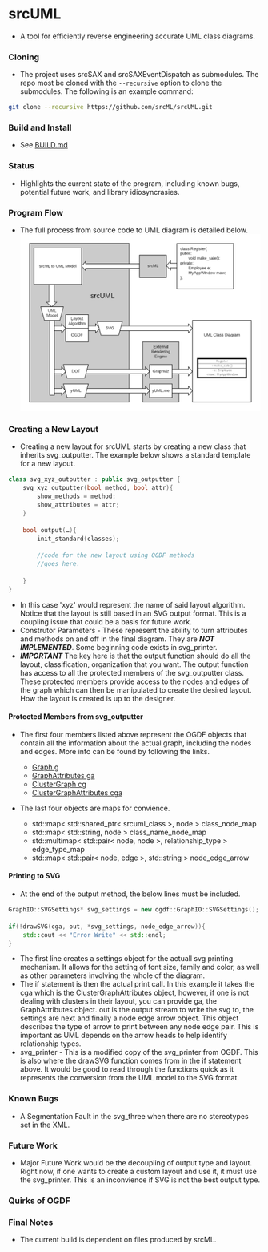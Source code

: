 # srcUML #
* A tool for efficiently reverse engineering accurate UML class diagrams.

### Cloning ###
* The project uses srcSAX and srcSAXEventDispatch as submodules.  The repo most be cloned with the `--recursive` option to clone the submodules.  The following is an example command:
```bash
git clone --recursive https://github.com/srcML/srcUML.git
```

### Build and Install ###
* See [BUILD.md](https://github.com/srcML/srcUML/blob/develop/BUILD.md)

### Status ###
* Highlights the current state of the program, including known bugs, potential future work, and library idiosyncrasies.

### Program Flow ###
* The full process from source code to UML diagram is detailed below.
![](doc/images/srcuml_tool_chain.png)

### Creating a New Layout ###
* Creating a new layout for srcUML starts by creating a new class that inherits svg_outputter. The example below shows a standard template for a new layout.
```cpp
class svg_xyz_outputter : public svg_outputter {
    svg_xyz_outputter(bool method, bool attr){
        show_methods = method;
        show_attributes = attr;
    }

    bool output(…){
        init_standard(classes);

        //code for the new layout using OGDF methods
        //goes here.
	
	}
}
```
* In this case 'xyz' would represent the name of said layout algorithm. Notice that the layout is still based in an SVG output format. This is a coupling issue that could be a basis for future work.
* Construtor Parameters - These represent the ability to turn attributes and methods on and off in the final diagram. They are ***NOT IMPLEMENTED***. Some beginning code exists in svg_printer.
* ***IMPORTANT*** The key here is that the output function should do all the layout, classification, organization that you want. The output function has access to all the protected members of the svg_outputter class. These protected members provide access to the nodes and edges of the graph which can then be manipulated to create the desired layout. How the layout is created is up to the designer.

#### Protected Members from svg_outputter ####
* The first four members listed above represent the OGDF objects that contain all the information about the actual graph, including the nodes and edges. More info can be found
by following the links.
	* [Graph g](https://ogdf.uos.de/doc/classogdf_1_1_graph.html)
	* [GraphAttributes ga](https://ogdf.uos.de/doc/classogdf_1_1_graph_attributes.html)
	* [ClusterGraph cg](https://ogdf.uos.de/doc/classogdf_1_1_cluster_graph.html)
	* [ClusterGraphAttributes cga](https://ogdf.uos.de/doc/classogdf_1_1_cluster_graph_attributes.html)

* The last four objects are maps for convience.
	* std::map< std::shared_ptr< srcuml_class >, node >           class_node_map
	* std::map< std::string, node >                               class_name_node_map
	* std::multimap< std::pair< node, node >, relationship_type > edge_type_map
	* std::map< std::pair< node, edge >, std::string >            node_edge_arrow 

#### Printing to SVG ####
* At the end of the output method, the below lines must be included.
```cpp
GraphIO::SVGSettings* svg_settings = new ogdf::GraphIO::SVGSettings();
		
if(!drawSVG(cga, out, *svg_settings, node_edge_arrow)){
	std::cout << "Error Write" << std::endl;
}

```
* The first line creates a settings object for the actuall svg printing mechanism. It allows for the setting of font size, family and color, as well as other parameters involving the whole of the diagram.
* The if statement is then the actual print call. In this example it takes the cga which is the ClusterGraphAttributes object, however, if one is not dealing with clusters in their layout, you can provide ga, the GraphAttributes object. out is the output stream to write the svg to, the settings are next and finally a node edge arrow object. This object describes the type of arrow to print between any node edge pair. This is important as UML depends on the arrow heads to help identify relationship types.
* svg_printer - This is a modified copy of the svg_printer from OGDF. This is also where the drawSVG function comes from in the if statement above. It would be good to read through the functions quick as it represents the conversion from the UML model to the SVG format.

### Known Bugs ###
* A Segmentation Fault in the svg_three when there are no stereotypes set in the XML.

### Future Work ### 
* Major Future Work would be the decoupling of output type and layout. Right now, if one wants to create a custom layout and use it, it must use the svg_printer.
This is an inconvience if SVG is not the best output type.

### Quirks of OGDF ###

### Final Notes ###
* The current build is dependent on files produced by srcML.


